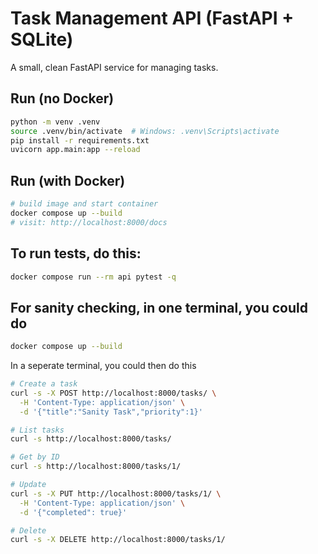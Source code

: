 # Task Management API (FastAPI + SQLite)

A small, clean FastAPI service for managing tasks.

## Run (no Docker)

```bash
python -m venv .venv
source .venv/bin/activate  # Windows: .venv\Scripts\activate
pip install -r requirements.txt
uvicorn app.main:app --reload

```

## Run (with Docker)

```bash
# build image and start container
docker compose up --build
# visit: http://localhost:8000/docs

```

## To run tests, do this:

```bash
docker compose run --rm api pytest -q
```

## For sanity checking, in one terminal, you could do

```bash
docker compose up --build
```

In a seperate terminal, you could then do this

```bash
# Create a task
curl -s -X POST http://localhost:8000/tasks/ \
  -H 'Content-Type: application/json' \
  -d '{"title":"Sanity Task","priority":1}'

# List tasks
curl -s http://localhost:8000/tasks/

# Get by ID
curl -s http://localhost:8000/tasks/1/

# Update
curl -s -X PUT http://localhost:8000/tasks/1/ \
  -H 'Content-Type: application/json' \
  -d '{"completed": true}'

# Delete
curl -s -X DELETE http://localhost:8000/tasks/1/
```
